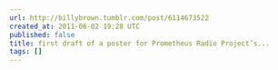 ```yaml
---
url: http://billybrown.tumblr.com/post/6114673522
created_at: 2011-06-02 19:28 UTC
published: false
title: first draft of a poster for Prometheus Radio Project’s...
tags: []
---
```



